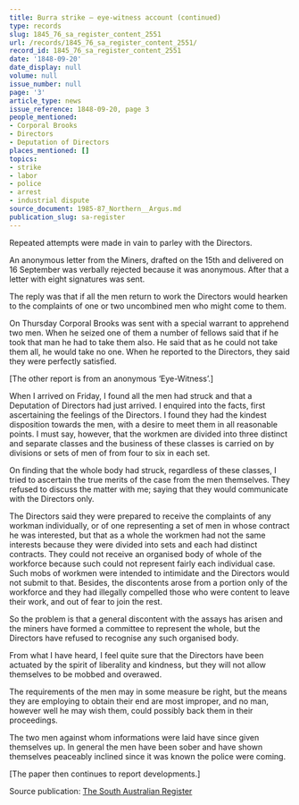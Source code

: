 ```yaml
---
title: Burra strike — eye-witness account (continued)
type: records
slug: 1845_76_sa_register_content_2551
url: /records/1845_76_sa_register_content_2551/
record_id: 1845_76_sa_register_content_2551
date: '1848-09-20'
date_display: null
volume: null
issue_number: null
page: '3'
article_type: news
issue_reference: 1848-09-20, page 3
people_mentioned:
- Corporal Brooks
- Directors
- Deputation of Directors
places_mentioned: []
topics:
- strike
- labor
- police
- arrest
- industrial dispute
source_document: 1985-87_Northern__Argus.md
publication_slug: sa-register
---
```


Repeated attempts were made in vain to parley with the Directors.

An anonymous letter from the Miners, drafted on the 15th and delivered on 16 September was verbally rejected because it was anonymous.  After that a letter with eight signatures was sent.

The reply was that if all the men return to work the Directors would hearken to the complaints of one or two uncombined men who might come to them.

On Thursday Corporal Brooks was sent with a special warrant to apprehend two men.  When he seized one of them a number of fellows said that if he took that man he had to take them also.  He said that as he could not take them all, he would take no one.  When he reported to the Directors, they said they were perfectly satisfied.

[The other report is from an anonymous ‘Eye-Witness’.]

When I arrived on Friday, I found all the men had struck and that a Deputation of Directors had just arrived.  I enquired into the facts, first ascertaining the feelings of the Directors.  I found they had the kindest disposition towards the men, with a desire to meet them in all reasonable points.  I must say, however, that the workmen are divided into three distinct and separate classes and the business of these classes is carried on by divisions or sets of men of from four to six in each set.

On finding that the whole body had struck, regardless of these classes, I tried to ascertain the true merits of the case from the men themselves.  They refused to discuss the matter with me; saying that they would communicate with the Directors only.

The Directors said they were prepared to receive the complaints of any workman individually, or of one representing a set of men in whose contract he was interested, but that as a whole the workmen had not the same interests because they were divided into sets and each had distinct contracts.  They could not receive an organised body of whole of the workforce because such could not represent fairly each individual case.  Such mobs of workmen were intended to intimidate and the Directors would not submit to that.  Besides, the discontents arose from a portion only of the workforce and they had illegally compelled those who were content to leave their work, and out of fear to join the rest.

So the problem is that a general discontent with the assays has arisen and the miners have formed a committee to represent the whole, but the Directors have refused to recognise any such organised body.

From what I have heard, I feel quite sure that the Directors have been actuated by the spirit of liberality and kindness, but they will not allow themselves to be mobbed and overawed.

The requirements of the men may in some measure be right, but the means they are employing to obtain their end are most improper, and no man, however well he may wish them, could possibly back them in their proceedings.

The two men against whom informations were laid have since given themselves up.  In general the men have been sober and have shown themselves peaceably inclined since it was known the police were coming.

[The paper then continues to report developments.]

Source publication: [The South Australian Register](/publications/sa-register/)
